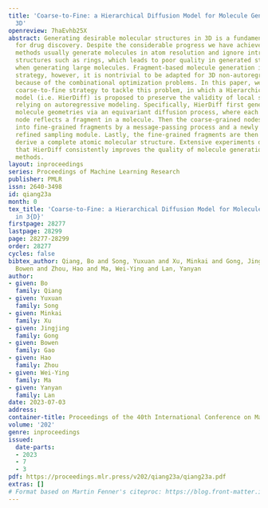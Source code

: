 ```yaml
---
title: 'Coarse-to-Fine: a Hierarchical Diffusion Model for Molecule Generation in
  3D'
openreview: 7haEvhb25X
abstract: Generating desirable molecular structures in 3D is a fundamental problem
  for drug discovery. Despite the considerable progress we have achieved, existing
  methods usually generate molecules in atom resolution and ignore intrinsic local
  structures such as rings, which leads to poor quality in generated structures, especially
  when generating large molecules. Fragment-based molecule generation is a promising
  strategy, however, it is nontrivial to be adapted for 3D non-autoregressive generations
  because of the combinational optimization problems. In this paper, we utilize a
  coarse-to-fine strategy to tackle this problem, in which a Hierarchical Diffusion-based
  model (i.e. HierDiff) is proposed to preserve the validity of local segments without
  relying on autoregressive modeling. Specifically, HierDiff first generates coarse-grained
  molecule geometries via an equivariant diffusion process, where each coarse-grained
  node reflects a fragment in a molecule. Then the coarse-grained nodes are decoded
  into fine-grained fragments by a message-passing process and a newly designed iterative
  refined sampling module. Lastly, the fine-grained fragments are then assembled to
  derive a complete atomic molecular structure. Extensive experiments demonstrate
  that HierDiff consistently improves the quality of molecule generation over existing
  methods.
layout: inproceedings
series: Proceedings of Machine Learning Research
publisher: PMLR
issn: 2640-3498
id: qiang23a
month: 0
tex_title: 'Coarse-to-Fine: a Hierarchical Diffusion Model for Molecule Generation
  in 3{D}'
firstpage: 28277
lastpage: 28299
page: 28277-28299
order: 28277
cycles: false
bibtex_author: Qiang, Bo and Song, Yuxuan and Xu, Minkai and Gong, Jingjing and Gao,
  Bowen and Zhou, Hao and Ma, Wei-Ying and Lan, Yanyan
author:
- given: Bo
  family: Qiang
- given: Yuxuan
  family: Song
- given: Minkai
  family: Xu
- given: Jingjing
  family: Gong
- given: Bowen
  family: Gao
- given: Hao
  family: Zhou
- given: Wei-Ying
  family: Ma
- given: Yanyan
  family: Lan
date: 2023-07-03
address: 
container-title: Proceedings of the 40th International Conference on Machine Learning
volume: '202'
genre: inproceedings
issued:
  date-parts:
  - 2023
  - 7
  - 3
pdf: https://proceedings.mlr.press/v202/qiang23a/qiang23a.pdf
extras: []
# Format based on Martin Fenner's citeproc: https://blog.front-matter.io/posts/citeproc-yaml-for-bibliographies/
---
```

